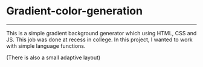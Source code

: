 # Gradient-color-generation
----------------------------

This is a simple gradient background generator which using HTML, CSS and JS.
This job was done at recess in college. In this project, I wanted to work with simple language functions.

(There is also a small adaptive layout)
